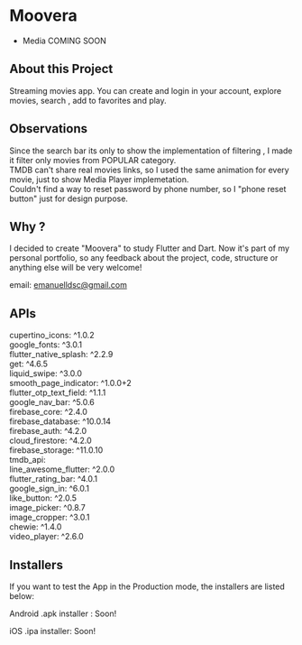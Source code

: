 # Moovera

* Media
COMING SOON

## About this Project
Streaming movies app. You can create and login in your account, explore movies, search , add to favorites and play. 

## Observations
 Since the search bar its only to show the implementation of filtering , I made it filter only movies from POPULAR category. <br>
 TMDB can't share real movies links, so I used the same animation for every movie, just to show Media Player implemetation. <br>
 Couldn't find a way to reset password by phone number, so I "phone reset button" just for design purpose.
 
## Why ? 
I decided to create "Moovera" to study Flutter and Dart. Now it's part of my personal portfolio, so any feedback about the project, code, structure or anything else will be very welcome!

email: emanuelldsc@gmail.com

## APIs  
  cupertino_icons: ^1.0.2<br>
  google_fonts: ^3.0.1<br>
  flutter_native_splash: ^2.2.9<br>
  get: ^4.6.5<br>
  liquid_swipe: ^3.0.0<br>
  smooth_page_indicator: ^1.0.0+2<br>
  flutter_otp_text_field: ^1.1.1<br>
  google_nav_bar: ^5.0.6<br>
  firebase_core: ^2.4.0<br>
  firebase_database: ^10.0.14<br>
  firebase_auth: ^4.2.0<br>
  cloud_firestore: ^4.2.0<br>
  firebase_storage: ^11.0.10<br>
  tmdb_api:<br>
  line_awesome_flutter: ^2.0.0<br>
  flutter_rating_bar: ^4.0.1<br>
  google_sign_in: ^6.0.1<br>
  like_button: ^2.0.5<br>
  image_picker: ^0.8.7<br>
  image_cropper: ^3.0.1<br>
  chewie: ^1.4.0<br>
  video_player: ^2.6.0

## Installers
If you want to test the App in the Production mode, the installers are listed below:

Android .apk installer : Soon!

iOS .ipa installer: Soon!

